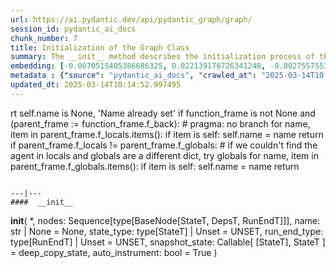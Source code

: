 ```yaml
---
url: https://ai.pydantic.dev/api/pydantic_graph/graph/
session_id: pydantic_ai_docs
chunk_number: 7
title: Initialization of the Graph Class
summary: The __init__ method describes the initialization process of the graph class, focusing on setting the name of the instance based on its context in the call stack and handling the creation of node sequences.
embedding: [-0.0070515405386686325, 0.022139176726341248, -0.002755755325779319, -0.016764039173722267, 0.010956496931612492, 0.028339209035038948, -0.027940066531300545, -0.02696881629526615, -0.024613866582512856, 0.0158460084348917, 0.019398387521505356, -0.006363017484545708, 0.04470410570502281, -0.029696298763155937, -0.00954618863761425, -0.022445186972618103, -0.018041299656033516, -0.010929887183010578, 0.009612713009119034, 0.022737892344594002, 0.030494585633277893, -0.02570486068725586, 0.031798455864191055, -0.018240870907902718, 0.018094519153237343, 0.014661882072687149, 0.010277952998876572, 0.0027441135607659817, -0.011568517424166203, -0.0064960652962327, 0.05646554380655289, -0.024294551461935043, 0.03294266760349274, 0.002805648371577263, -0.005042516626417637, -0.01696361042559147, 0.026290271431207657, 0.022525014355778694, -0.02812633290886879, 0.02710186317563057, -0.011342336423695087, -0.09004683792591095, 0.0022967399563640356, 0.012220452539622784, -0.049334172159433365, -0.015752874314785004, -0.03892982378602028, 0.078338623046875, 0.02590443193912506, 0.052580542862415314, -0.026915596798062325, -0.0027757124044001102, -0.027727188542485237, 0.05854108929634094, -0.03123965486884117, 0.03986116126179695, 0.013338055461645126, 0.020582515746355057, -6.839495472377166e-05, 0.007024930790066719, 0.022019432857632637, 0.004250881262123585, -0.028445648029446602, 0.09531553834676743, -0.03539074957370758, 0.02648984268307686, -0.06104239076375961, 0.02550528757274151, -0.049573659896850586, -0.00041452745790593326, -0.0047997040674090385, 0.022644758224487305, -0.04459766671061516, -0.06178745999932289, -0.013451145961880684, -0.004912795033305883, 0.02225891873240471, 0.03509804606437683, 0.0018743127584457397, -0.015593217685818672, 0.007670213468372822, 0.014395786449313164, 0.028472257778048515, -0.0019624570850282907, -0.0017562326975166798, -0.06764157116413116, -0.030068833380937576, -0.03597616031765938, -0.01785503327846527, -0.05731704831123352, -0.0033345138654112816, -0.00862150639295578, -0.01353097427636385, 0.024560648947954178, 0.055241502821445465, 0.02602417580783367, 0.03493838757276535, -0.025385545566678047, -0.04914790764451027, -0.0028472256381064653, 0.0240151509642601, -0.0316920168697834, -0.05790245905518532, 0.007430727127939463, -0.007078149821609259, 0.013970033265650272, -0.030867120251059532, 0.025146059691905975, -0.035417359322309494, 0.008628158830106258, -0.06423553824424744, -0.0466466061770916, 0.003971480764448643, -0.011069588363170624, -0.06636431068181992, -0.044943589717149734, -0.02594434656202793, 0.044730715453624725, 0.013491060584783554, -0.01913229189813137, 0.008894254453480244, 0.002945348620414734, -0.009865503758192062, 0.022391967475414276, 0.002898781793192029, 0.021620288491249084, 0.013351360335946083, -0.03054780513048172, -0.0614149235188961, -0.02167350798845291, 0.019358474761247635, -0.04129807651042938, -0.036641400307416916, -0.006422888953238726, -0.03903626278042793, -0.02373575046658516, -0.05066465213894844, 0.003921587951481342, -0.045635439455509186, 0.03214437887072563, 0.006449498701840639, 0.0018676603212952614, -0.002629359718412161, -0.006100247614085674, 0.033368419855833054, 0.09733786433935165, -0.05239427462220192, 0.07690170407295227, -0.04340023547410965, 0.03054780513048172, 0.07275060564279556, 0.030361538752913475, -0.01671081967651844, -0.0006253252504393458, -0.008448543958365917, -0.03355468809604645, 0.010697053745388985, 0.019677789881825447, 0.06572567671537399, -0.009592755697667599, 0.020023712888360023, 0.0057875849306583405, -0.022032737731933594, -0.02291085384786129, 0.0021104728803038597, -0.02307051047682762, -0.0030833857599645853, -0.008588244207203388, -0.03347485885024071, -0.04893502965569496, 0.030654244124889374, -0.03842424228787422, 0.008954125456511974, 0.018280785530805588, 0.005015906877815723, -0.018985940143465996, -0.05194191262125969, 0.032623354345560074, -0.025066230446100235, -0.00977237056940794, -0.011575169861316681, -0.014755015261471272, -0.06439519673585892, -0.027780408039689064, -0.05721060931682587, 0.00460013234987855, 0.038078319281339645, 0.006289841141551733, 0.035656847059726715, 0.038903214037418365, 0.03062763437628746, 0.062426090240478516, 0.015100940130650997, -0.031026776880025864, -0.008940820582211018, -0.023469654843211174, 0.059020061045885086, 0.012366805225610733, -0.00926013570278883, 0.008229014463722706, -0.006998321041464806, -0.018693234771490097, 0.002275119535624981, 0.0023765687365084887, -0.024374380707740784, -0.055454377084970474, -0.02172672748565674, -0.005607970524579287, -0.0525539331138134, 0.014222824014723301, 0.022352052852511406, -0.030813900753855705, 0.0017795161111280322, -0.0009013997623696923, 0.006745530292391777, 0.03219759836792946, -0.02521258220076561, -0.02710186317563057, 0.057423487305641174, 0.044411398470401764, -0.020343028008937836, 0.041324686259031296, 0.04353328421711922, -0.005232109688222408, -0.020462771877646446, 0.010810144245624542, 0.0080693569034338, -0.01691039279103279, -0.05715738981962204, 0.006526001263409853, -0.030680853873491287, -0.0005168080679140985, 0.018413834273815155, -0.05351187661290169, -0.03751951828598976, -0.04217619448900223, -0.004523629788309336, -0.02841903828084469, 0.05404407158493996, -0.02652975730597973, -0.05143633112311363, 0.0009546189103275537, 0.01067709643393755, 0.00027898489497601986, 0.008455196395516396, 0.020422857254743576, 0.005325243342667818, -0.016803953796625137, 0.01538034062832594, 0.027727188542485237, 0.015752874314785004, -0.007829871028661728, -0.025239191949367523, -0.00016256794333457947, -0.043959036469459534, 0.04318735748529434, 0.01531381718814373, 0.006070312112569809, -0.01067709643393755, -0.00327464216388762, 0.022245613858103752, 0.020968353375792503, -0.03722681105136871, -0.030414756387472153, -0.014502224512398243, -0.05111701413989067, 0.06024410203099251, -0.010464219376444817, 0.023868799209594727, -0.026995426043868065, 0.00583082577213645, 0.010943192057311535, -0.012619595974683762, -0.010710358619689941, -0.03874355927109718, -0.005694451276212931, 0.006818706635385752, 0.03477872908115387, -0.0020007083658128977, -0.0037818874698132277, -0.013211659155786037, 0.05226122587919235, 0.02948342077434063, 0.0246005617082119, -0.019531436264514923, 0.011728174984455109, -0.023629313334822655, 0.02003701776266098, -0.014156299643218517, -0.0005592170637100935, 0.04486376419663429, 0.027274826541543007, 0.03193150460720062, -0.0010386054636910558, 0.006223317235708237, -0.04156417399644852, -0.04289465397596359, 0.037838831543922424, -0.012679467909038067, -0.06418231874704361, 0.01629837229847908, -0.02364261820912361, -0.0036854275967925787, 0.04225602373480797, 0.006276536267250776, -0.005810868460685015, -0.0010577311040833592, -0.007157978601753712, 0.04355989396572113, -0.009759065695106983, -0.014063166454434395, 0.04890841990709305, -0.04143112525343895, -0.02438768558204174, -0.005541446153074503, -0.014462309889495373, 0.045715268701314926, -0.021899688988924026, 0.03642852231860161, -0.022325443103909492, -0.046380508691072464, -0.06215999275445938, 0.042681775987148285, 0.0052553932182490826, 0.014209519140422344, 0.012513157911598682, 0.01671081967651844, 0.010411000810563564, -0.010091685689985752, 0.03107999637722969, -0.021740032359957695, -0.0377856120467186, -0.01938508450984955, -0.006090268958359957, 0.03320876508951187, -0.035949550569057465, -0.0062432740814983845, 0.006346386391669512, -0.010357781313359737, 0.04361311346292496, -0.019225426018238068, 0.0008203236502595246, -0.031878285109996796, 0.03411348909139633, -0.01371724158525467, 0.01085671130567789, -0.0001680769637459889, -0.004586827475577593, -0.031878285109996796, -0.027075253427028656, 0.04837622866034508, 0.004200988449156284, -0.0014942946145310998, 0.022099262103438377, -0.01621854305267334, -0.04459766671061516, 0.0022202373947948217, 0.02648984268307686, -0.025146059691905975, 0.016072189435362816, -0.06359691172838211, 0.01979753188788891, 0.04582170769572258, -0.05143633112311363, -0.07115403562784195, 0.002865519840270281, -0.0025661620311439037, -0.011668303981423378, -0.01978422701358795, 0.0462474599480629, 0.05465609207749367, 0.016697514802217484, 0.008515067398548126, 0.005361831746995449, 0.011235897429287434, -0.04853588715195656, 0.01913229189813137, -0.017109964042901993, 0.023722445592284203, 0.05449643358588219, 0.033448249101638794, -0.003845085157081485, -0.0021703443489968777, -0.0004035094170831144, 0.022165784612298012, 0.026170527562499046, 0.0041610742919147015, 0.011222593486309052, -0.025651641190052032, -0.026543062180280685, 0.03922253102064133, -0.054709307849407196, 0.005321917124092579, 0.028977839276194572, -0.036481741815805435, 0.013690631836652756, 0.005182216875255108, 0.06524670869112015, 0.04688609018921852, -0.002270130440592766, 0.011521951295435429, 0.006459476891905069, -0.01085671130567789, -0.017016829922795296, 0.0037319944240152836, 0.019225426018238068, 0.0647677332162857, 0.04505002871155739, 0.032703179866075516, -0.021740032359957695, 0.06726903468370438, -0.027567531913518906, 0.0316920168697834, -0.016085494309663773, 0.007623646408319473, -0.04635389894247055, -0.027780408039689064, -0.015739569440484047, -0.01765546016395092, 0.026223747059702873, 0.013617455959320068, -0.06551279872655869, 0.02200612798333168, 0.004513651132583618, 0.007630298845469952, 0.034060269594192505, 0.01867992989718914, -0.028099723160266876, 0.04749811068177223, -0.03158557787537575, 0.03469889983534813, 0.012865735217928886, 0.030361538752913475, 0.013597498647868633, 0.03914270177483559, -0.01736275479197502, -0.027248216792941093, 0.017176488414406776, -0.026104005053639412, 0.00814918614923954, 0.021819861605763435, -0.03448602557182312, -0.0009296724456362426, 0.012074099853634834, -0.04289465397596359, -0.043746158480644226, 0.01527390256524086, -0.04371954873204231, -0.009612713009119034, -0.04031352326273918, 0.010577310808002949, -0.005651210900396109, -0.023349912837147713, 0.011808004230260849, 0.016990220174193382, -0.01724301278591156, 0.0651402696967125, 0.024746915325522423, 0.04084571450948715, 0.009892113506793976, 0.0184005293995142, 0.02147393673658371, -0.021660203114151955, 0.03400705009698868, -0.01777520403265953, 0.025225887075066566, 0.016843868419528008, -0.014076471328735352, 0.007424074690788984, 0.006612482015043497, 0.06327759474515915, 0.006432867608964443, 0.010836753994226456, -0.00044363169581629336, 0.02541215531527996, 0.011255854740738869, -0.017389364540576935, 0.013810375705361366, 0.013205007649958134, -0.021261058747768402, 0.004114507231861353, -0.01637819968163967, 0.022924158722162247, 0.0031216370407491922, 0.05481574684381485, 0.07142013311386108, 0.04023369401693344, 0.0007334267138503492, 0.013517669402062893, 0.023549484089016914, 0.008920864202082157, 0.012639553286135197, 0.035204481333494186, -0.016444724053144455, 0.020316418260335922, 0.001885954407043755, 0.004071266856044531, -0.014715101569890976, -0.03539074957370758, -0.034752119332551956, 0.0210614874958992, -0.017841728404164314, 0.006925144698470831, 0.025013010948896408, -0.0017262969631701708, -0.024986401200294495, -0.028312599286437035, 0.010770229622721672, 0.008468501269817352, 0.016843868419528008, -0.023349912837147713, 0.04183027148246765, 0.012679467909038067, -0.010943192057311535, 0.009160350076854229, -0.009652627632021904, 0.029297154396772385, 0.01198761910200119, -0.023948628455400467, -0.008375367149710655, 0.025465374812483788, 0.007031583227217197, 0.022777805104851723, -0.020795391872525215, 0.03201133385300636, -0.023629313334822655, 0.016205238178372383, -0.05359170585870743, 0.006931797135621309, -0.02919071540236473, 0.026210442185401917, -0.024414295330643654, 0.006725572980940342, 0.008428586646914482, -0.05194191262125969, 0.02397523820400238, 0.031798455864191055, -0.010417653247714043, -0.01009833812713623, 0.013231616467237473, -0.02426794357597828, 0.03371434658765793, 0.011921094730496407, -0.016684209927916527, -0.0038716949056833982, 0.015659742057323456, 0.029004449024796486, 0.015792788937687874, -0.011176026426255703, -0.006392952986061573, 0.02652975730597973, 0.0014901368413120508, 0.01749580353498459, -0.06093595176935196, 0.0018659972120076418, -0.006685658358037472, -0.027487702667713165, 0.024773525074124336, -0.012253714725375175, 0.014808234758675098, -0.030867120251059532, -0.02550528757274151, 0.036109209060668945, -0.0019291950156912208, -0.020063627511262894, 0.029323764145374298, 0.02229883335530758, -0.0037951923441141844, 0.001151696196757257, -0.007623646408319473, -0.02225891873240471, 0.010404348373413086, -0.0016697515966370702, 0.004001416731625795, -0.016777344048023224, -0.02668941579759121, -0.0057875849306583405, -0.01512754987925291, -0.021300973370671272, -0.02048938162624836, -0.004999276250600815, -0.04435817897319794, 0.010710358619689941, -0.0064794342033565044, -0.024560648947954178, 0.02261814847588539, -0.030893729999661446, 0.02582460269331932, -0.011468731798231602, -0.013491060584783554, 0.009253483265638351, -0.011635041795670986, 0.017894946038722992, 0.0022385313641279936, -0.0009438087581656873, -0.0062632313929498196, -0.03608259931206703, 0.011156069114804268, -0.04584831744432449, 0.038450852036476135, 0.03350146859884262, -0.012732687406241894, -0.03296927735209465, 0.00277737551368773, 0.0031033430714160204, -0.010603920556604862, 0.019305255264043808, 0.013085263781249523, -0.040260303765535355, 0.022272223606705666, -0.009532884694635868, 0.010617224499583244, -0.0003931150713469833, -0.02023659087717533, -0.001451054005883634, 0.0013188376324251294, -0.01905246451497078, 0.021833166480064392, 0.057583145797252655, -0.02935037389397621, -0.019358474761247635, 0.03571006655693054, -0.008634810335934162, 0.0014760005287826061, -0.01418290939182043, 0.018773064017295837, -0.006938449572771788, 0.029084278270602226, -0.03765256330370903, 0.011635041795670986, -0.04470410570502281, 0.013377969153225422, 0.022924158722162247, 0.0158460084348917, -0.024520734325051308, 0.0008070188341662288, 0.0013421210460364819, -0.005002602003514767, -0.006190055049955845, -0.02602417580783367, -0.00010248848411720246, -0.023296693339943886, -0.016697514802217484, -0.016391504555940628, 0.010537396185100079, -0.018546881154179573, -0.02684907242655754, 0.040872324258089066, 0.01371724158525467, -0.020422857254743576, -0.009120435453951359, -0.006885230541229248, -0.013637413270771503, 0.02603748068213463, -0.0031831718515604734, -0.020223286002874374, -0.026636196300387383, -0.03076068125665188, -0.00026651163352653384, -0.010524091310799122, -0.0015017784899100661, 0.04105859249830246, -0.014568748883903027, -0.014834844507277012, -0.0074706412851810455, 0.011821309104561806, 0.004091223701834679, 0.00788308959454298, 0.03733325004577637, 0.015979057177901268, -0.0065958513878285885, 0.024573953822255135, 0.036401912569999695, -0.015300512313842773, 0.010577310808002949, -0.03238386660814285, 0.010836753994226456, -0.04656677693128586, -0.027727188542485237, 0.032091159373521805, -0.0043806033208966255, -0.016497943550348282, -0.05050499364733696, 0.05625266581773758, 0.026742633432149887, 0.015207378193736076, -0.037759002298116684, -0.014888064004480839, -0.001624016324058175, 0.004989297594875097, -0.005378462839871645, 0.00926013570278883, -0.01675073429942131, 0.026130612939596176, 0.041404515504837036, 0.032037943601608276, 0.008036094717681408, 0.020170066505670547, 0.01875975914299488, -0.032543525099754333, -0.01086336374282837, -0.011927747167646885, -0.04097876325249672, 0.015899227932095528, -0.022285528481006622, -0.03826458379626274, -0.03432636708021164, 0.056891296058893204, 0.008508414961397648, -0.01024469081312418, -0.010477524250745773, 0.018506966531276703, -0.027208302170038223, 0.02804650366306305, -0.01647133380174637, 9.328946907771751e-05, 0.029510030522942543, 0.042389072477817535, 0.02450742945075035, 0.0019125640392303467, -0.008834382519125938, 0.027540922164916992, -0.03704054281115532, 0.02948342077434063, -0.003269652836024761, 0.012513157911598682, 0.010617224499583244, 0.017256317660212517, -0.013916813768446445, -0.0006606661481782794, -0.03983455151319504, 0.0034359628334641457, -0.003951523452997208, 0.01629837229847908, 0.012579682283103466, -0.008268929086625576, -0.049786537885665894, 0.01531381718814373, -0.04129807651042938, 0.01508763525635004, -0.0178151186555624, -0.001147538423538208, 0.007769999094307423, -0.005138976499438286, -0.013338055461645126, -0.01077688205987215, -0.011482036672532558, 0.021952908486127853, -0.044491227716207504, 0.001653952058404684, -0.021567068994045258, 0.010005204007029533, -0.010976454243063927, 0.003675449173897505, 0.03214437887072563, 0.030414756387472153, 0.00555475102737546, -0.019265340641140938, -0.030148660764098167, 0.05715738981962204, 0.000662329257465899, 0.0004827145312447101, -0.024494124576449394, -0.009313355199992657, 0.00046982552157714963, 0.00315656210295856, -0.008648115210235119, 0.010231385938823223, -0.03419331833720207, 0.0025179320946335793, -0.016351589933037758, -0.021367497742176056, -0.003951523452997208, 0.02911088801920414, 0.03150574862957001, 0.004430496133863926, 0.0002775296743493527, -0.06668362021446228, -0.013890204019844532, -0.0021587025839835405, -0.0031748563051223755, 0.03280961886048317, 0.01198761910200119, 0.0001882420328911394, 0.029243934899568558, 0.016724124550819397, 0.009699193760752678, -0.02147393673658371, -0.0060437023639678955, -0.017562327906489372, -0.026210442185401917, -0.0133846215903759, -0.01172152254730463, -0.021447326987981796, 0.021912993863224983, -0.0013138483045622706, 0.031133215874433517, -0.10606580972671509, -0.001156685408204794, 0.017588935792446136, -0.03230403736233711, 0.04725862666964531, -0.0032047920394688845, 0.05816855654120445, -0.0026859052013605833, 0.04254872724413872, -0.034219928085803986, -0.013664023019373417, 0.028791572898626328, 0.00901399739086628, -0.018134433776140213, 0.05896684154868126, -0.04858910292387009, 0.0012539767194539309, 0.015061025507748127, 0.0011383913224563003, -0.00966593250632286, -0.014196214266121387, 0.03280961886048317, -0.07205875962972641, 0.029749518260359764, -0.003615577472373843, 0.010703706182539463, -0.024068370461463928, 0.003269652836024761, -0.006788770668208599, 0.02003701776266098, 0.029137497767806053, -0.0009438087581656873, 0.0010369423544034362, 0.0009637659532018006, 0.011102849617600441, 0.06631109118461609, 0.0218464694917202, 0.021194536238908768, 0.031479138880968094, 0.024121589958667755, 0.011202636174857616, -0.047524720430374146, 0.021660203114151955, 0.016324982047080994, 0.02804650366306305, 0.009253483265638351, -0.048269789665937424, 0.0007375844870693982, -0.02484004944562912, -0.0023532852064818144, 0.006426215171813965, 0.020436162129044533, -0.012286976911127567, 0.005365157965570688, 0.038211364299058914, 0.007710127625614405, -0.040712665766477585, -0.012173885479569435, 0.023429740220308304, 0.02180655673146248, 0.010583963245153427, 0.045262906700372696, 0.03288944810628891, -0.00041161704575642943, -0.015792788937687874, -0.0186001006513834, 0.011774742044508457, 0.007091454695910215, -0.009612713009119034, -0.04220280423760414, 0.01071701105684042, -0.023576093837618828, 0.010743620805442333, -0.035497188568115234, 0.007982876151800156, 0.019238730892539024, -0.014036556705832481, -0.028977839276194572, 0.0037519517354667187, -0.007277722004801035, 0.015579912811517715, -0.008441891521215439, 0.019145596772432327, -0.005847456399351358, -0.04997280240058899, 0.008987387642264366, -0.03123965486884117, -0.002531236968934536, -0.003708711126819253, 0.03608259931206703, 0.013185050338506699, -0.00854167714715004, -0.014927977696061134, -0.012586334720253944, -0.047977082431316376, 0.016857173293828964, -0.041989926248788834, -0.0052720243111252785, 0.009798980318009853, -0.004493693821132183, 0.0016389841912314296, 0.007284374441951513, 0.015353730879724026, -0.0262769665569067, -0.052660372108221054, 0.019824141636490822, -0.02324347384274006, -0.005844130180776119, -0.03831780329346657, 0.01247989572584629, 0.013411231338977814, -0.0076635610312223434, -0.0006947596557438374, -0.01929195038974285, -0.048722151666879654, -0.031425923109054565, 0.054922185838222504, -0.04539595544338226, -0.0045801750384271145, -0.023655923083424568, -0.017721984535455704, 0.0007222007843665779, 0.05540115758776665, -0.008488457649946213, 0.0005617117276415229, 0.008282233960926533, 0.021740032359957695, 0.013624108396470547, 0.005168912000954151, -0.014981197193264961, 0.0014951261691749096, -0.0030318298377096653, -0.0116616515442729, 0.023416435346007347, -0.012253714725375175, 0.0008431912865489721, 0.047524720430374146, -0.05928615853190422, -0.02828598953783512, -0.023988541215658188, 0.02188638411462307, -0.032623354345560074, 0.0015150833642110229, 0.006236621644347906, -0.026822462677955627, 0.0031282894778996706, 0.00758373225107789, -0.014954587444663048, -0.027487702667713165, 0.03712037205696106, -0.007723432499915361, 0.010257995687425137, -0.0015134202549234033, 0.013198355212807655, -0.0017861684318631887, 0.009692542254924774, -0.050026021897792816, -0.005661189556121826, -0.013550931587815285, 0.013557584024965763, -0.004277491010725498, 0.03970150277018547, -0.0375993438065052, 0.000407043524319306, -0.0030700811184942722, -0.0023300019092857838, -0.012639553286135197, -0.001666425378061831, -0.0101382527500391, -0.0001955180923687294, -0.027461092919111252, -0.009233526885509491, 0.023469654843211174, -0.010470871813595295, -0.0008061873377300799, 0.043666332960128784, 0.02849886752665043, -0.03214437887072563, -0.042522117495536804, 0.02442760020494461, -0.009506274946033955, 0.004686613567173481, 0.01617862842977047, 0.025052925571799278, 0.06285184621810913, 0.003818475641310215, 0.012579682283103466, -0.0071912407875061035, -0.03312893584370613, 0.0015458506532013416, 0.019278645515441895, 0.015021111816167831, 0.01695030741393566, 0.03994099050760269, -0.003608925035223365, 0.021793251857161522, 0.0005392599268816411, -0.0071114120073616505, -0.017881641164422035, -0.03797188028693199, 0.009033954702317715, 0.021261058747768402, 0.014023251831531525, -0.036109209060668945, 0.03166540712118149, 0.06285184621810913, 0.010564005933701992, -0.003911609295755625, 0.00310500618070364, 0.0013171745231375098, -0.013071958906948566, -0.03259674459695816, 0.01629837229847908, -0.004646698944270611, -0.020502686500549316, 0.025013010948896408, 0.01700352504849434, 0.023097120225429535, -0.018254175782203674, 0.01663099229335785, -0.02503962069749832, -0.014768320135772228, -0.012719382531940937, 0.006542631890624762, -0.03555040806531906, 0.02114131674170494, -0.009838894940912724, 0.0505848228931427, -0.021779946982860565, -0.010317866690456867, -0.003848411375656724, -0.011528603732585907, 0.012732687406241894, -0.013524321839213371, 0.0560930073261261, -0.0015608185203745961, 0.0490148589015007, -0.0034492677077651024, -0.0267692431807518, 0.032543525099754333, -0.005820847116410732, 0.005395093467086554, 0.003455919912084937, -0.004373950883746147, 0.015393645502626896, 0.007370855193585157, 0.003357797162607312, 0.04379937797784805, 0.01712326891720295, 0.009685889817774296, -0.0009379879338666797, -0.012686120346188545, 0.030228490009903908, -0.03978133201599121, -0.02385549433529377, -0.036721229553222656, 0.004094549920409918, 0.03669461980462074, 0.007177935913205147, -0.0025212583132088184, 0.006562589202076197, 0.05042516440153122, 0.015899227932095528, 0.012034185230731964, -0.013371316716074944, -0.006945102009922266, 0.00506912637501955, 0.030893729999661446, 0.007104759570211172, 0.037679173052310944, -0.023469654843211174, 0.010131600312888622, 0.016604382544755936, 0.02377566508948803, -0.014582053758203983, -0.010883321054279804, -0.017788508906960487, -0.050105851143598557, -0.005065800156444311, -0.027993284165859222, -0.02192629873752594, -0.041856877505779266, 0.03238386660814285, 0.026755938306450844, 0.009479665197432041, -0.03477872908115387, -0.01139555498957634, -0.024241333827376366, 0.009320007637143135, -0.002838910324499011, -0.009306702762842178, -0.02003701776266098, 0.03107999637722969, -0.01063718181103468, 0.03150574862957001, 0.01871984452009201, 0.005990483332425356, -0.009313355199992657, -0.0035956203937530518, -0.01200757548213005, -0.02147393673658371, 0.0027457766700536013, -0.011794699355959892, 0.023961933329701424, 0.015074330382049084, -0.018054604530334473, 0.0006739709060639143, -0.06109561026096344, 0.018121128901839256, -0.011595127172768116, 0.016644297167658806, -0.019717702642083168, -0.007643603719770908, -0.0037752350326627493, 0.05247410386800766, 0.028525477275252342, -0.011182678863406181, -0.012167233042418957, -0.040020816028118134, 0.009127087891101837, -0.020050322636961937, 0.02143402211368084, 0.008714639581739902, 0.010617224499583244, -0.017056744545698166, 0.006236621644347906, 0.01049082912504673, -0.03932897001504898, 0.013264878652989864, -0.03312893584370613, -0.02044946700334549, 0.03379417583346367, 0.04811013117432594, 0.04209636524319649, 0.017269620671868324, 0.01905246451497078, -0.025891127064824104, 0.0017262969631701708, 0.004842944908887148, -0.033528078347444534, -0.02336321771144867, -0.008348757401108742, -0.016245152801275253, 0.02271128259599209, 0.00588071858510375, -0.01741597428917885, -0.02344304509460926, -0.005724387243390083, 0.01999710500240326, 0.0215537641197443, 0.057423487305641174, 0.012060794979333878, -0.0210614874958992, -0.012918953783810139, -0.014342566952109337, 0.03911609202623367, 0.03009544126689434, -0.007916351780295372, -0.0037752350326627493, -0.013876899145543575, -0.03432636708021164, 0.015100940130650997, 0.0017562326975166798, 0.009133740328252316, 0.028232771903276443, 0.024534039199352264, -0.005874066147953272, 0.000679376011248678, 0.001307195983827114, 0.011555212549865246, 0.055294718593358994, 0.06524670869112015, -0.007437379565089941, -0.01724301278591156, 0.005378462839871645, 0.0016040591290220618, 0.014462309889495373, -0.021380802616477013, 0.01281251572072506, 0.0035723368637263775, 0.003324535209685564, -0.025531897321343422, 6.761537224519998e-05, 0.005943916272372007, -0.052740201354026794, 0.03390061482787132, 0.010065075941383839, 0.006466129329055548, -0.011062935926020145, 0.025598421692848206, 8.055636135395616e-05, 0.010411000810563564, -0.005744344554841518, -0.021167926490306854, 0.008801120333373547, -0.009173654951155186, -0.02545206993818283, -0.011142764240503311, 0.0020738847088068724, 0.02044946700334549, 0.005611296743154526, 0.030574414879083633, -0.019145596772432327, -0.022844329476356506, -0.019983800128102303, -0.020542601123452187, 0.01596575230360031, 0.030813900753855705, 0.017974775284528732, 0.011016368865966797, -0.005348526872694492, -0.026862377300858498, 0.012293629348278046, -0.001662267604842782, 0.005877392366528511, -0.027620751410722733, 0.03515126183629036, -0.039515234529972076, 0.007124716881662607, 0.040632836520671844, -0.0040280260145664215, 0.007869784720242023, 0.005810868460685015, -0.012187190353870392, -0.032623354345560074, 0.0348319485783577, 0.01761554554104805, -0.025225887075066566, -0.023842189460992813, 0.055081844329833984, 0.008854339830577374, -0.008834382519125938, -0.023309998214244843, 0.024081675335764885, -0.0052720243111252785, -0.0480303019285202, 0.027780408039689064, 0.016391504555940628, -0.004307426977902651, 0.014236128889024258, 0.03584311157464981, 0.024826744571328163, -0.026662806048989296, 0.027194997295737267, 0.015593217685818672, -0.004131138324737549, -0.0067787920124828815, -0.008042747154831886, -0.005498205777257681, 0.014129689894616604, 0.018081214278936386, -0.00016911639249883592, -0.00735089834779501, 0.008701334707438946, -0.017562327906489372, 0.019731007516384125, 0.004999276250600815, -0.009266788139939308, -0.034964997321367264, -0.002256825566291809, -0.023057207465171814, 0.04584831744432449, 0.007184588350355625, -0.010424305684864521, -0.0008086819434538484, -0.02895122952759266, -0.021247753873467445, -0.00763695128262043, -0.01970439776778221, -0.007224502507597208, 0.014808234758675098, -0.035204481333494186, 0.0023266756907105446, -0.02311042509973049, 0.02495979145169258, -0.0007363371551036835, 0.015619827434420586, -0.0034359628334641457, -0.004447127226740122, -0.029749518260359764, -0.006037049926817417, 0.021407412365078926, 0.007597037125378847, 0.006679006386548281, -0.004410538822412491, 0.002404841361567378, 0.015912532806396484, -0.0037951923441141844, -0.02533232606947422, 0.01655116304755211, 0.012612943537533283, 0.020848611369729042, 0.011102849617600441, -0.011961009353399277, 0.031638797372579575, -0.008102619089186192, 0.029297154396772385, 0.009127087891101837, -0.00835540983825922, 0.022485099732875824, 0.012739339843392372, -0.024853354319930077, -0.01016486156731844, -0.002122114412486553, 0.012147275730967522, -0.0704621821641922, 0.028791572898626328, -0.011488689109683037, 0.009559493511915207, -0.026676110923290253, -0.015367035754024982, 0.024534039199352264, -0.007324288599193096, -0.03107999637722969, 0.003286283928900957, 0.010876668617129326, -0.017628850415349007, -0.03331520035862923, 0.006519348826259375, -0.018174346536397934, 0.043666332960128784, -0.020209981128573418, 0.009512927383184433, 0.008874297142028809, 0.023017292842268944, -0.016604382544755936, 0.01645802892744541, -0.045795097947120667, -0.000561295950319618, 0.0020140130072832108, -0.01523398794233799, -0.013018740341067314, -0.015992362052202225, -0.02472030557692051, -0.023948628455400467, 0.004759789910167456, -0.015114245004951954, -0.019651180133223534, 0.005032537970691919, -0.02509284019470215, -0.007237807381898165, -0.020462771877646446, -0.04739167168736458, -0.01814773865044117, -0.014222824014723301, 0.027461092919111252, -0.0032297384459525347, 0.01724301278591156, 0.029323764145374298, 0.027727188542485237, 0.0035390749108046293, -0.01270607765763998, -0.028711743652820587, 0.024028455838561058, 0.008421934209764004, 0.01075692567974329, 0.008814425207674503, -0.008056052029132843, 0.025611726567149162, -0.0348319485783577, -0.0067588347010314465, 0.009147045202553272, -0.012659510597586632, -0.017841728404164314, 0.021793251857161522, -0.018134433776140213, 0.022604843601584435, 0.03637530282139778, 0.00044155280920676887, -0.03201133385300636, -0.02015676163136959, -0.012513157911598682, 0.01995719037950039, -0.010876668617129326, -0.03318215534090996, -0.014967892318964005, 0.0006947596557438374, -0.020396247506141663, 0.009040607139468193, -0.01443570014089346, 0.06402266770601273, -0.01720309816300869, 0.030281709507107735, -0.012752643786370754, 0.004753137473016977, 0.005837478209286928, -0.013151788152754307, -0.020915135741233826, 0.007151326164603233, -0.028525477275252342, -0.009832242503762245, 0.05752992630004883, -0.003374428255483508, 0.004959361627697945, -0.038903214037418365, -0.006153466645628214, 0.010484176687896252, 0.011428817175328732, -0.01580609381198883, 0.031026776880025864, 0.0352310910820961, -0.0016980242216959596, 0.004892837721854448, -0.009320007637143135, -0.004407212603837252, -0.03704054281115532, 0.04294787347316742, -0.012120666913688183, -0.015579912811517715, -0.008661420084536076, -0.01063718181103468, -0.00022243951389100403, 0.008016138337552547, -0.01871984452009201, 0.04811013117432594, -0.021247753873467445, -0.023176949471235275, 0.0014602011069655418, -0.03257013484835625, -9.796693484531716e-05, 0.0188928060233593, 0.013863594271242619, -0.022431882098317146, 0.0003908282960765064, -0.006925144698470831, -0.004147769417613745, -0.046087805181741714, -0.02131427824497223, -0.004397233948111534, -0.02476022019982338, 0.026742633432149887, -0.008894254453480244, 0.004018047358840704, 0.003961502108722925, 0.006126857362687588, -0.0009163676295429468, 0.0021903016604483128, 0.037998490035533905, 0.015220683068037033, -0.00015123808407224715, -0.007676865439862013, -0.006273210048675537, 0.008661420084536076, -0.018240870907902718, -0.01256637740880251, -0.0004802198673132807, 0.008082661777734756, -0.0037253419868648052, -0.03009544126689434, 0.00386504246853292, -0.015819398686289787, -0.008574939332902431, 0.022817719727754593, -0.00937987957149744, 0.001147538423538208, -0.01777520403265953, -0.012060794979333878, -0.0006253252504393458, -0.01875975914299488, 0.014209519140422344, -0.00763695128262043, 0.011794699355959892, -0.0005030874744988978, -0.03994099050760269, 0.0018477031262591481, 0.010617224499583244, -0.004487041383981705, -0.0012722708052024245, -0.0005733534344471991, 0.03211776912212372, 0.003578989300876856, 0.003738646861165762, 0.021873079240322113, -0.0080693569034338, 0.01550008449703455, -0.016444724053144455, -0.021606983616948128, 0.01881297677755356, 0.052208010107278824, 0.0241082850843668, 0.006442846264690161, 0.007736737374216318, 0.05087753012776375, 0.02299068309366703, 0.012586334720253944, -0.022724587470293045, -0.01867992989718914, 0.02048938162624836, 0.035577017813920975, 0.008322148583829403, -0.013218311592936516, -0.00237157940864563, -0.011382250115275383, 0.002995241666212678, -0.023376520723104477, 0.01933186501264572, -0.01034447643905878, -0.049493830651044846, 0.007996181026101112, 0.006612482015043497, -0.0183073952794075, 0.01153525523841381, 0.015872618183493614, -0.008182447403669357, -0.0022052694112062454, 0.019850751385092735, -0.001649794401600957, 0.0030401451513171196, -0.013624108396470547, 0.023536179214715958, -0.01186787523329258, -0.0017811792204156518, -0.012686120346188545, -0.005438334308564663, -0.025851212441921234, 0.010870016179978848, 0.008741249330341816, -0.0019208794692531228, 0.0034792034421116114, -0.015712961554527283, 0.011980966664850712, -0.025106145069003105, 0.031878285109996796, -0.025678250938653946, 0.014901367947459221, -0.024440905079245567, -0.02312372997403145, -0.015979057177901268, -0.0019142271485179663, -0.022631453350186348, 0.0431075282394886, 0.02023659087717533, 0.00032201758585870266, -0.006599177606403828, -0.02820616215467453, 0.015367035754024982, -0.007896394468843937, 0.006502717733383179, -0.025225887075066566]
metadata : {"source": "pydantic_ai_docs", "crawled_at": "2025-03-14T10:14:52.997495", "url_path": "/api/pydantic_graph/graph/", "chunk_size": 2383}
updated_dt: 2025-03-14T10:14:52.997495
---
```

rt self.name is None, 'Name already set'
    if function_frame is not None and (parent_frame := function_frame.f_back): # pragma: no branch
      for name, item in parent_frame.f_locals.items():
        if item is self:
          self.name = name
          return
      if parent_frame.f_locals != parent_frame.f_globals:
        # if we couldn't find the agent in locals and globals are a different dict, try globals
        for name, item in parent_frame.f_globals.items():
          if item is self:
            self.name = name
            return

```
  
---|---  
####  __init__
```
__init__(
  *,
  nodes: Sequence[](https://docs.python.org/3/library/collections.abc.html#collections.abc.Sequence "collections.abc.Sequence")[type[](https://docs.python.org/3/library/functions.html#type)[BaseNode[](https://ai.pydantic.dev/api/pydantic_graph/nodes/#pydantic_graph.nodes.BaseNode "pydantic_graph.nodes.BaseNode")[StateT[](https://ai.pydantic.dev/api/pydantic_graph/state/#pydantic_graph.state.StateT "pydantic_graph.state.StateT"), DepsT[](https://ai.pydantic.dev/api/pydantic_graph/nodes/#pydantic_graph.nodes.DepsT "pydantic_graph.nodes.DepsT"), RunEndT[](https://ai.pydantic.dev/api/pydantic_graph/nodes/#pydantic_graph.nodes.RunEndT "pydantic_graph.nodes.RunEndT")]]],
  name: str[](https://docs.python.org/3/library/stdtypes.html#str) | None = None,
  state_type: type[](https://docs.python.org/3/library/functions.html#type)[StateT[](https://ai.pydantic.dev/api/pydantic_graph/state/#pydantic_graph.state.StateT "pydantic_graph.state.StateT")] | Unset = UNSET,
  run_end_type: type[](https://docs.python.org/3/library/functions.html#type)[RunEndT[](https://ai.pydantic.dev/api/pydantic_graph/nodes/#pydantic_graph.nodes.RunEndT "pydantic_graph.nodes.RunEndT")] | Unset = UNSET,
  snapshot_state: Callable[](https://docs.python.org/3/library/typing.html#typing.Callable "typing.Callable")[
    [StateT[](https://ai.pydantic.dev/api/pydantic_graph/state/#pydantic_graph.state.StateT "pydantic_graph.state.StateT")], StateT[](https://ai.pydantic.dev/api/pydantic_graph/state/#pydantic_graph.state.StateT "pydantic_graph.state.StateT")
  ] = deep_copy_state[](https://ai.pydantic.dev/api/pydantic_graph/state/#pydantic_graph.state.deep_copy_state "pydantic_graph.state.deep_copy_state"),
  auto_instrument: bool[](https://docs.python.org/3/library/functions.html#bool) = True
)